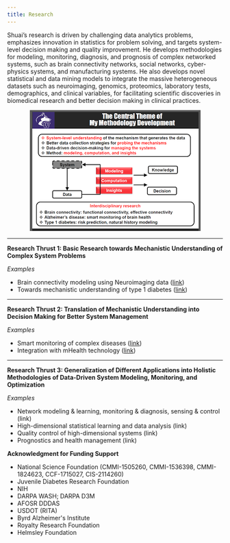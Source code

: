 ```yaml
---
title: Research
---
```


Shuai’s research is driven by challenging data analytics problems, emphasizes innovation in statistics for problem solving, and targets system-level decision making and quality improvement. He develops methodologies for modeling, monitoring, diagnosis, and prognosis of complex networked systems, such as brain connectivity networks, social networks, cyber-physics systems, and manufacturing systems. He also develops novel statistical and data mining models to integrate the massive heterogeneous datasets such as neuroimaging, genomics, proteomics, laboratory tests, demographics, and clinical variables, for facilitating scientific discoveries in biomedical research and better decision making in clinical practices.

<p align="center">
  <img src='./images/theme_shuais_reserach.png' alt='research'/>
</p>

___

**Research Thrust 1: Basic Research towards Mechanistic Understanding of Complex System Problems**

*Examples*

- Brain connectivity modeling using Neuroimaging data ([link](https://sites.google.com/site/shuaihuang28/website-builder/thrust-1/brain-c))
- Towards mechanistic understanding of type 1 diabetes ([link](https://sites.google.com/site/shuaihuang28/website-builder/thrust-1/t1d))

___
**Research Thrust 2: Translation of Mechanistic Understanding into Decision Making for Better System Management**

*Examples*

- Smart monitoring of complex diseases ([link](https://sites.google.com/site/shuaihuang28/website-builder/thrust-2/smart-monitoring))
- Integration with mHealth technology ([link](https://sites.google.com/site/shuaihuang28/website-builder/thrust-2/mpower))

___
**Research Thrust 3: Generalization of Different Applications into Holistic Methodologies of Data-Driven System Modeling, Monitoring, and Optimization**

*Examples*

- Network modeling & learning, monitoring & diagnosis, sensing & control (link)
- High-dimensional statistical learning and data analysis (link)
- Quality control of high-dimensional systems (link)
- Prognostics and health management (link)







**Acknowledgment for Funding Support**

- National Science Foundation (CMMI-1505260, CMMI-1536398, CMMI-1824623, CCF-1715027, CIS-2114260)
- Juvenile Diabetes Research Foundation
- NIH
- DARPA WASH; DARPA D3M 
- AFOSR DDDAS
- USDOT (RITA)
- Byrd Alzheimer's Institute 
- Royalty Research Foundation
- Helmsley Foundation
